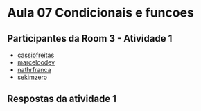 # Aula 07 Condicionais e funcoes

## Participantes da Room 3 - Atividade 1
- [cassiofreitas]()
- [marceloodev]()
- [nathrfranca]()
- [sekimzero]()

## Respostas da atividade 1
